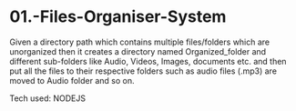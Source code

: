 # 01.-Files-Organiser-System

Given a directory path which contains multiple files/folders which are unorganized then it creates a directory named Organized_folder and different sub-folders like Audio, Videos, Images, documents etc. and then put all the files to their respective folders such as audio files (.mp3) are moved to Audio folder and so on.

Tech used: NODEJS
